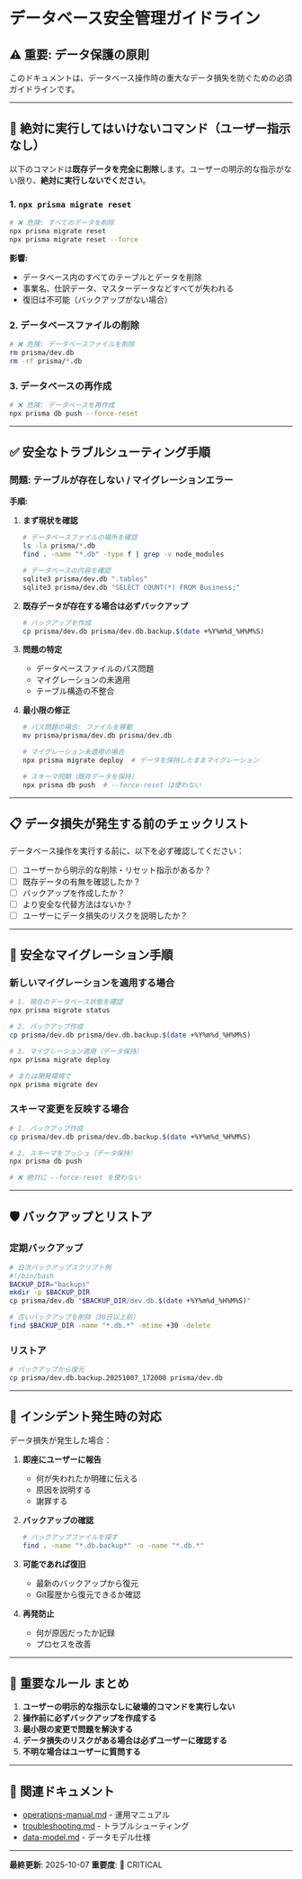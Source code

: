 # データベース安全管理ガイドライン

## ⚠️ 重要: データ保護の原則

このドキュメントは、データベース操作時の重大なデータ損失を防ぐための必須ガイドラインです。

---

## 🚨 絶対に実行してはいけないコマンド（ユーザー指示なし）

以下のコマンドは**既存データを完全に削除**します。ユーザーの明示的な指示がない限り、**絶対に実行しないでください**。

### 1. `npx prisma migrate reset`
```bash
# ❌ 危険: すべてのデータを削除
npx prisma migrate reset
npx prisma migrate reset --force
```

**影響:**
- データベース内のすべてのテーブルとデータを削除
- 事業名、仕訳データ、マスターデータなどすべてが失われる
- 復旧は不可能（バックアップがない場合）

### 2. データベースファイルの削除
```bash
# ❌ 危険: データベースファイルを削除
rm prisma/dev.db
rm -rf prisma/*.db
```

### 3. データベースの再作成
```bash
# ❌ 危険: データベースを再作成
npx prisma db push --force-reset
```

---

## ✅ 安全なトラブルシューティング手順

### 問題: テーブルが存在しない / マイグレーションエラー

**手順:**

1. **まず現状を確認**
   ```bash
   # データベースファイルの場所を確認
   ls -la prisma/*.db
   find . -name "*.db" -type f | grep -v node_modules

   # データベースの内容を確認
   sqlite3 prisma/dev.db ".tables"
   sqlite3 prisma/dev.db "SELECT COUNT(*) FROM Business;"
   ```

2. **既存データが存在する場合は必ずバックアップ**
   ```bash
   # バックアップを作成
   cp prisma/dev.db prisma/dev.db.backup.$(date +%Y%m%d_%H%M%S)
   ```

3. **問題の特定**
   - データベースファイルのパス問題
   - マイグレーションの未適用
   - テーブル構造の不整合

4. **最小限の修正**
   ```bash
   # パス問題の場合: ファイルを移動
   mv prisma/prisma/dev.db prisma/dev.db

   # マイグレーション未適用の場合
   npx prisma migrate deploy  # データを保持したままマイグレーション

   # スキーマ同期（既存データを保持）
   npx prisma db push  # --force-reset は使わない
   ```

---

## 📋 データ損失が発生する前のチェックリスト

データベース操作を実行する前に、以下を必ず確認してください：

- [ ] ユーザーから明示的な削除・リセット指示があるか？
- [ ] 既存データの有無を確認したか？
- [ ] バックアップを作成したか？
- [ ] より安全な代替方法はないか？
- [ ] ユーザーにデータ損失のリスクを説明したか？

---

## 🔄 安全なマイグレーション手順

### 新しいマイグレーションを適用する場合

```bash
# 1. 現在のデータベース状態を確認
npx prisma migrate status

# 2. バックアップ作成
cp prisma/dev.db prisma/dev.db.backup.$(date +%Y%m%d_%H%M%S)

# 3. マイグレーション適用（データ保持）
npx prisma migrate deploy

# または開発環境で
npx prisma migrate dev
```

### スキーマ変更を反映する場合

```bash
# 1. バックアップ作成
cp prisma/dev.db prisma/dev.db.backup.$(date +%Y%m%d_%H%M%S)

# 2. スキーマをプッシュ（データ保持）
npx prisma db push

# ❌ 絶対に --force-reset を使わない
```

---

## 🛡️ バックアップとリストア

### 定期バックアップ

```bash
# 日次バックアップスクリプト例
#!/bin/bash
BACKUP_DIR="backups"
mkdir -p $BACKUP_DIR
cp prisma/dev.db "$BACKUP_DIR/dev.db.$(date +%Y%m%d_%H%M%S)"

# 古いバックアップを削除（30日以上前）
find $BACKUP_DIR -name "*.db.*" -mtime +30 -delete
```

### リストア

```bash
# バックアップから復元
cp prisma/dev.db.backup.20251007_172000 prisma/dev.db
```

---

## 📝 インシデント発生時の対応

データ損失が発生した場合：

1. **即座にユーザーに報告**
   - 何が失われたか明確に伝える
   - 原因を説明する
   - 謝罪する

2. **バックアップの確認**
   ```bash
   # バックアップファイルを探す
   find . -name "*.db.backup*" -o -name "*.db.*"
   ```

3. **可能であれば復旧**
   - 最新のバックアップから復元
   - Git履歴から復元できるか確認

4. **再発防止**
   - 何が原因だったか記録
   - プロセスを改善

---

## 🎯 重要なルール まとめ

1. **ユーザーの明示的な指示なしに破壊的コマンドを実行しない**
2. **操作前に必ずバックアップを作成する**
3. **最小限の変更で問題を解決する**
4. **データ損失のリスクがある場合は必ずユーザーに確認する**
5. **不明な場合はユーザーに質問する**

---

## 🔗 関連ドキュメント

- [operations-manual.md](./operations-manual.md) - 運用マニュアル
- [troubleshooting.md](./troubleshooting.md) - トラブルシューティング
- [data-model.md](./data-model.md) - データモデル仕様

---

**最終更新**: 2025-10-07
**重要度**: 🔴 CRITICAL
